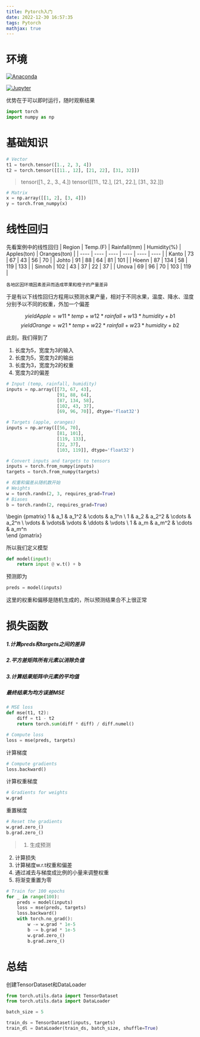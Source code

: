 ```yaml
---
title: Pytorch入门
date: 2022-12-30 16:57:35
tags: Pytorch
mathjax: true
---
```


# 环境

[![Anaconda](https://img.shields.io/badge/Anaconda-green?style=for-the-badge&logo=Anaconda&logoColor=white)](https://www.anaconda.com/downloads)

[![Jupyter](https://img.shields.io/badge/Jupyter-orange?style=for-the-badge&logo=Jupyter&logoColor=white)](https://jupyter.org/)

优势在于可以即时运行，随时观察结果

```python
import torch
import numpy as np
```


# 基础知识

```python
# Vector
t1 = torch.tensor([1., 2, 3, 4])
t2 = torch.tensor([[11., 12], [21, 22], [31, 32]])
```
> tensor([1., 2., 3., 4.])
> tensor([[11., 12.],
          [21., 22.],
          [31., 32.]])


```python
# Matrix
x = np.array([[1, 2], [3, 4]])
y = torch.from_numpy(x)
```

# 线性回归

先看案例中的线性回归
|  Region   | Temp.(F)  |  Rainfall(mm)   | Humidity(%)  |  Apples(ton)   | Oranges(ton)  |
|  ----  | ----  |  ----  | ----  |  ----  | ----  |
| Kanto  | 73 | 67  | 43 | 56  | 70 |
| Johto  | 91 | 88  | 64 | 81  | 101 |
| Hoenn  | 87 | 134  | 58 | 119  | 133 |
| Sinnoh  | 102 | 43  | 37 | 22  | 37 |
| Unova  | 69 | 96  | 70 | 103  | 119 |

`各地区因环境因素差异而造成苹果和橙子的产量差异`

于是有以下线性回归方程用以预测水果产量，相对于不同水果，温度、降水、湿度分别予以不同的权重，外加一个偏差

$$yieldApple = w11 * temp + w12 * rainfall + w13 * humidity + b1$$
$$yieldOrange = w21 * temp + w22 * rainfall + w23 * humidity + b2$$

此刻，我们得到了
1. 长度为5，宽度为3的输入
2. 长度为5，宽度为2的输出
3. 长度为3，宽度为2的权重
4. 宽度为2的偏差

```python
# Input (temp, rainfall, humidity)
inputs = np.array([[73, 67, 43],
                   [91, 88, 64],
                   [87, 134, 58],
                   [102, 43, 37],
                   [69, 96, 70]], dtype='float32')

# Targets (apple, oranges)
inputs = np.array([[56, 70],
                   [81, 101],
                   [119, 133],
                   [22, 37],
                   [103, 119]], dtype='float32')

# Convert inputs and targets to tensors
inputs = torch.from_numpy(inputs)
targets = torch.from_numpy(targets)

# 权重和偏差从随机数开始
# Weights 
w = torch.randn(2, 3, requires_grad=True)
# Biases
b = torch.randn(2, requires_grad=True)
```

\begin {pmatrix}
     1 & a_1 & a_1^2 & \cdots & a_1^n \\
     1 & a_2 & a_2^2 & \cdots & a_2^n \\
     \vdots  & \vdots& \vdots & \ddots & \vdots \\
     1 & a_m & a_m^2 & \cdots & a_m^n    
\end {pmatrix} 

所以我们定义模型
```python
def model(input):
    return input @ w.t() + b
```
预测即为
```python
preds = model(inputs)
```
这里的权重和偏移是随机生成的，所以预测结果合不上很正常

# 损失函数
##### 1.计算preds和targets之间的差异
##### 2.平方差矩阵所有元素以消除负值
##### 3.计算结果矩阵中元素的平均值
##### 最终结果为均方误差MSE

```python
# MSE loss
def mse(t1, t2):
    diff = t1 - t2
    return torch.sum(diff * diff) / diff.numel()

# Compute loss
loss = mse(preds, targets)
```

计算梯度

```python
# Compute gradients
loss.backward()
```

计算权重梯度

```python
# Gradients for weights
w.grad
```

重置梯度

```python
# Reset the gradients
w.grad.zero_()
b.grad.zero_()
```

> 1. 生成预测
  2. 计算损失
  3. 计算梯度w.r.t权重和偏差
  4. 通过减去与梯度成比例的小量来调整权重
  5. 将渐变重置为零

```python
# Train for 100 epochs
for _ in range(100):
    preds = model(inputs)
    loss = mse(preds, targets)
    loss.backward()
    with torch.no_grad():
        w -= w.grad * 1e-5
        b -= b.grad * 1e-5
        w.grad.zero_()
        b.grad.zero_()
```

# 总结

创建TensorDataset和DataLoader
```python
from torch.utils.data import TensorDataset
from torch.utils.data import DataLoader

batch_size = 5

train_ds = TensorDataset(inputs, targets)
train_dl = DataLoader(train_ds, batch_size, shuffle=True)
```
